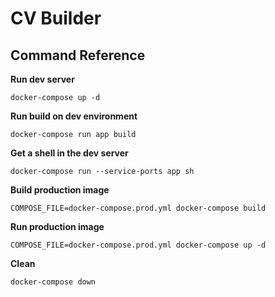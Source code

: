 # CV Builder

## Command Reference

**Run dev server**

```
docker-compose up -d
```

**Run build on dev environment**

```
docker-compose run app build
```

**Get a shell in the dev server**

```
docker-compose run --service-ports app sh
```

**Build production image**

```
COMPOSE_FILE=docker-compose.prod.yml docker-compose build
```

**Run production image**

```
COMPOSE_FILE=docker-compose.prod.yml docker-compose up -d
```

**Clean**

```
docker-compose down
```
